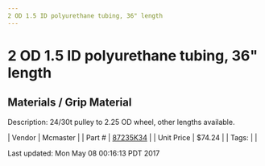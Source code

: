 ```yaml
---
2 OD 1.5 ID polyurethane tubing, 36" length
---
```

# 2 OD 1.5 ID polyurethane tubing, 36" length
## Materials / Grip Material
Description: 	24/30t pulley to 2.25 OD wheel, other lengths available. 

| Vendor | Mcmaster | 
| Part # | [87235K34](https://www.mcmaster.com/#87235K34) | 
| Unit Price | $74.24 | 
| Tags: |  | 

Last updated: Mon May 08 00:16:13 PDT 2017